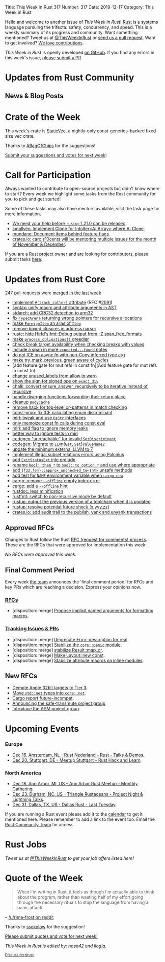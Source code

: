Title: This Week in Rust 317
Number: 317
Date: 2019-12-17
Category: This Week in Rust

Hello and welcome to another issue of *This Week in Rust*!
[Rust](http://rust-lang.org) is a systems language pursuing the trifecta: safety, concurrency, and speed.
This is a weekly summary of its progress and community.
Want something mentioned? Tweet us at [@ThisWeekInRust](https://twitter.com/ThisWeekInRust) or [send us a pull request](https://github.com/cmr/this-week-in-rust).
Want to get involved? [We love contributions](https://github.com/rust-lang/rust/blob/master/CONTRIBUTING.md).

*This Week in Rust* is openly developed [on GitHub](https://github.com/cmr/this-week-in-rust).
If you find any errors in this week's issue, [please submit a PR](https://github.com/cmr/this-week-in-rust/pulls).

# Updates from Rust Community

## News & Blog Posts


# Crate of the Week

This week's crate is [StaticVec](https://github.com/slightlyoutofphase/staticvec), a nightly-only const-generics-backed fixed size vec crate.

Thanks to [ABagOfChips](https://users.rust-lang.org/t/crate-of-the-week/2704/682) for the suggestions!

[Submit your suggestions and votes for next week][submit_crate]!

[submit_crate]: https://users.rust-lang.org/t/crate-of-the-week/2704

# Call for Participation

Always wanted to contribute to open-source projects but didn't know where to start?
Every week we highlight some tasks from the Rust community for you to pick and get started!

Some of these tasks may also have mentors available, visit the task page for more information.

* [We need your help before `rustup` 1.21.0 can be released](https://www.reddit.com/r/rust/comments/e7rer9/we_need_your_help_before_rustup_1210_can_be/).
* [smallvec: Implement Clone for IntoIter<A: Array> where A: Clone](https://github.com/servo/rust-smallvec/issues/178).
* [mundane: Document items behind feature flags](https://github.com/google/mundane/issues/22).
* [crates.io: carols10cents will be mentoring multiple issues for the month of November & December](https://github.com/rust-lang/crates.io/issues?q=is%3Aissue+is%3Aopen+sort%3Aupdated-desc+label%3AE-mentor).

If you are a Rust project owner and are looking for contributors, please submit tasks [here][guidelines].

[guidelines]: https://users.rust-lang.org/t/twir-call-for-participation/4821

# Updates from Rust Core

247 pull requests were [merged in the last week][merged]

[merged]: https://github.com/search?q=is%3Apr+org%3Arust-lang+is%3Amerged+merged%3A2019-12-02..2019-12-09

* [implement `#[track_caller]` attribute](https://github.com/rust-lang/rust/pull/65881) (RFC #[2091](https://rust-lang.github.io/rfcs/2091-inline-semantic.html))
* [syntax: unify macro and attribute arguments in AST](https://github.com/rust-lang/rust/pull/66935)
* [stdarch: add CRC32 detection to arm32](https://github.com/rust-lang/stdarch/pull/830)
* [fix `TypedArena` returning wrong pointers for recursive allocations](https://github.com/rust-lang/rust/pull/67003)
* [make `ForeignItem` an alias of `Item`](https://github.com/rust-lang/rust/pull/67114)
* [remove boxed closures in address parser](https://github.com/rust-lang/rust/pull/67085)
* [rustc: hide HirId's fmt::Debug output from -Z span_free_formats](https://github.com/rust-lang/rust/pull/66850)
* [make `process_obligations()` greedier](https://github.com/rust-lang/rust/pull/66408)
* [check break target availability when checking breaks with values](https://github.com/rust-lang/rust/pull/66863)
* [include a span in more `expected...found` notes](https://github.com/rust-lang/rust/pull/67011)
* [do not ICE on async fn with non-Copy inferred type arg](https://github.com/rust-lang/rust/pull/67004)
* [make try_mark_previous_green aware of cycles](https://github.com/rust-lang/rust/pull/66846)
* [add feature gate for mut refs in const fn](Add feature gate for mut refs in const fn)
* [change unused_labels from allow to warn](https://github.com/rust-lang/rust/pull/66325)
* [show the sign for signed ops on `exact_div`](https://github.com/rust-lang/rust/pull/66148)
* [chalk: convert ensure_answer_recursively to be iterative instead of recursive](https://github.com/rust-lang/chalk/pull/281)
* [handle diverging functions forwarding their return place](https://github.com/rust-lang/rust/pull/66827)
* [cleanup `BodyCache`](https://github.com/rust-lang/rust/pull/66991)
* [remove hack for top-level or-patterns in match checking](https://github.com/rust-lang/rust/pull/66967)
* [const-prop: fix ICE calculating enum discriminant](https://github.com/rust-lang/rust/pull/66960)
* [miri: tweak and use `OsStr` interfaces](https://github.com/rust-lang/miri/pull/1099)
* [only memoize const fn calls during const eval](https://github.com/rust-lang/rust/pull/66866)
* [miri: add flag to ignore memory leaks](https://github.com/rust-lang/miri/pull/1106)
* [better way to ignore tests in miri](https://github.com/rust-lang/miri/pull/1105)
* [codegen "unreachable" for invalid `SetDiscriminant`](https://github.com/rust-lang/rust/pull/67054)
* [codegen: Migrate to `LLVM`{`Get`, `Set`}`ValueName2`](https://github.com/rust-lang/rust/pull/67033)
* [update the minimum external LLVM to 7](https://github.com/rust-lang/rust/pull/66973)
* [implement illegal subset relations errors using Polonius](https://github.com/rust-lang/rust/pull/67016)
* [add `ExitStatusExt` into prelude](https://github.com/rust-lang/rust/pull/67041)
* [rename `bool::then_*` to `bool::to_option_*` and use where appropriate](https://github.com/rust-lang/rust/pull/65195)
* [add `{f32,f64}::approx_unchecked_to<Int>` unsafe methods](https://github.com/rust-lang/rust/pull/66841)
* [add test for `NAME` environment variable when `cargo new`](https://github.com/rust-lang/cargo/pull/7667)
* [cargo: remove `--offline` empty index error](https://github.com/rust-lang/cargo/pull/7655)
* [cargo: add a `--offline` hint](https://github.com/rust-lang/cargo/pull/7654)
* [rustdoc: less minification](https://github.com/rust-lang/rust/pull/66828)
* [rustfmt: switch to non-recursive mode by default](https://github.com/rust-lang/rustfmt/pull/3938)
* [rustup: output the previous version of a toolchain when it is updated](https://github.com/rust-lang/rustup/pull/2143)
* [rustup: resolve potential future shock (x.yyy.zz)](https://github.com/rust-lang/rustup/pull/2132)
* [crates.io: add audit trail to the publish, yank and unyank transactions](https://github.com/rust-lang/crates.io/pull/1700)

## Approved RFCs

Changes to Rust follow the Rust [RFC (request for comments)
process](https://github.com/rust-lang/rfcs#rust-rfcs). These
are the RFCs that were approved for implementation this week:

*No RFCs were approved this week.*

## Final Comment Period

Every week [the team](https://www.rust-lang.org/team.html) announces the
'final comment period' for RFCs and key PRs which are reaching a
decision. Express your opinions now.

### [RFCs](https://github.com/rust-lang/rfcs/labels/final-comment-period)

* [disposition: merge] [Propose implicit named arguments for formatting macros](https://github.com/rust-lang/rfcs/pull/2795).

### [Tracking Issues & PRs](https://github.com/rust-lang/rust/labels/final-comment-period)

* [disposition: merge] [Deprecate Error::description for real](https://github.com/rust-lang/rust/pull/66919).
* [disposition: merge] [Stabilize the `core::panic` module](https://github.com/rust-lang/rust/pull/66771).
* [disposition: merge] [stabilize Result::map_or](https://github.com/rust-lang/rust/pull/66570).
* [disposition: merge] [Make Layout::new const](https://github.com/rust-lang/rust/pull/66254).
* [disposition: merge] [Stabilize attribute macros on inline modules](https://github.com/rust-lang/rust/pull/64273).

## New RFCs

* [Demote Apple 32bit targets to Tier 3](https://github.com/rust-lang/rfcs/pull/2837).
* [Move `std::net` types into `core:.net`](https://github.com/rust-lang/rfcs/pull/2832).
* [Cargo report future-incompat](https://github.com/rust-lang/rfcs/pull/2834).
* [Announcing the safe-transmute project group](https://github.com/rust-lang/rfcs/pull/2835).
* [Introduce the ASM project group](https://github.com/rust-lang/rfcs/pull/2836).

# Upcoming Events

### Europe

* [Dec 16. Amsterdam, NL - Rust Nederland - Rust - Talks & Demos](https://www.meetup.com/Rust-Nederland/events/266888452/).
* [Dec 20. Stuttgart, DE - Meetup Stuttgart - Rust Hack and Learn](https://www.meetup.com/de-DE/Rust-Community-Stuttgart/events/267063341/).

### North America

* [Dec 18. Ann Arbor, MI, US - Ann Arbor Rust Meetup - Monthly Gathering](https://www.meetup.com/Ann-Arbor-Rust-Meetup/events/zdfscryzqbhc/).
* [Dec 23. Durham, NC, US - Triangle Rustaceans - Project Night & Lightning Talks](https://www.meetup.com/triangle-rustaceans/events/mfglwpyzqbfc/).
* [Dec 31. Dallas, TX, US - Dallas Rust - Last Tuesday](https://www.meetup.com/Dallas-Rust/events/zfgwzmyzqbpc/).

If you are running a Rust event please add it to the [calendar] to get
it mentioned here. Please remember to add a link to the event too.
Email the [Rust Community Team][community] for access.

[calendar]: https://www.google.com/calendar/embed?src=apd9vmbc22egenmtu5l6c5jbfc%40group.calendar.google.com
[community]: mailto:community-team@rust-lang.org

# Rust Jobs

*Tweet us at [@ThisWeekInRust](https://twitter.com/ThisWeekInRust) to get your job offers listed here!*

# Quote of the Week

> When I'm writing in Rust, it feels as though I'm actually able to think about the program, rather than wasting half of my effort going through the necessary rituals to stop the language from having a panic attack.

– [/u/rime-frost on reddit](https://www.reddit.com/r/rust/comments/e8tms0/rust_is_fun/faei257/)

Thanks to [ssokolow](https://users.rust-lang.org/t/twir-quote-of-the-week/328/755) for the suggestion!

[Please submit quotes and vote for next week!](https://users.rust-lang.org/t/twir-quote-of-the-week/328)

*This Week in Rust is edited by: [nasa42](https://github.com/nasa42) and [llogiq](https://github.com/llogiq).*

<small>[Discuss on r/rust]().</small>
